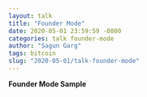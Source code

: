 ```yaml
---
layout: talk
title: "Founder Mode"
date: 2020-05-01 23:59:59 -0000
categories: talk founder-mode
author: "Sagun Garg"
tags: bitcoin  
slug: "2020-05-01/talk-founder-mode" 
---
```


**Founder Mode Sample**